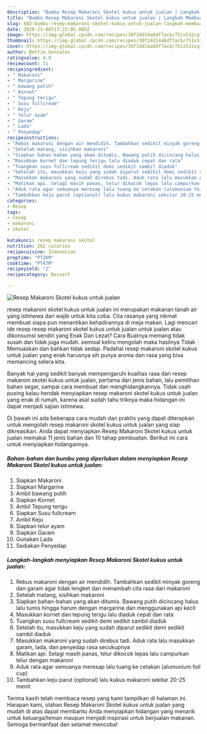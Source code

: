 ```yaml
---
description: "Bumbu Resep Makaroni Skotel kukus untuk jualan | Langkah Membuat Resep Makaroni Skotel kukus untuk jualan Yang Menggugah Selera"
title: "Bumbu Resep Makaroni Skotel kukus untuk jualan | Langkah Membuat Resep Makaroni Skotel kukus untuk jualan Yang Menggugah Selera"
slug: 682-bumbu-resep-makaroni-skotel-kukus-untuk-jualan-langkah-membuat-resep-makaroni-skotel-kukus-untuk-jualan-yang-menggugah-selera
date: 2020-11-06T17:22:05.885Z
image: https://img-global.cpcdn.com/recipes/30f24d14a6df7acb/751x532cq70/resep-makaroni-skotel-kukus-untuk-jualan-foto-resep-utama.jpg
thumbnail: https://img-global.cpcdn.com/recipes/30f24d14a6df7acb/751x532cq70/resep-makaroni-skotel-kukus-untuk-jualan-foto-resep-utama.jpg
cover: https://img-global.cpcdn.com/recipes/30f24d14a6df7acb/751x532cq70/resep-makaroni-skotel-kukus-untuk-jualan-foto-resep-utama.jpg
author: Bettie Gonzales
ratingvalue: 4.9
reviewcount: 11
recipeingredient:
- " Makaroni"
- " Margarine"
- " bawang putih"
- " Kornet"
- " Tepung terigu"
- " Susu fullcream"
- " Keju"
- " telur ayam"
- " Garam"
- " Lada"
- " Penyedap"
recipeinstructions:
- "Rebus makaroni dengan air mendidih. Tambahkan sedikit minyak goreng dan garam agar tidak lengket dan menambah cita rasa dari makaroni"
- "Setelah matang, sisihkan makaroni"
- "Siapkan bahan-bahan yang akan ditumis. Bawang putih dicincang halus lalu tumis hingga harum dengan margarine dan menggunakan api kecil"
- "Masukkan kornet dan tepung terigu lalu diaduk cepat dan rata"
- "Tuangkan susu fullcream sedikit demi sedikit sambil diaduk"
- "Setelah itu, masukkan keju yang sudah diparut sedikit demi sedikit sambil diaduk"
- "Masukkan makaroni yang sudah direbus tadi. Aduk rata lalu masukkan garam, lada, dan penyedap rasa secukupnya"
- "Matikan api. Selagi masih panas, telur dikocok lepas lalu campurkan telur dengan makaroni"
- "Aduk rata agar semuanya meresap lalu tuang ke cetakan (alumunium foil cup)"
- "Tambahkan keju parut (optional) lalu kukus makaroni sekitar 20-25 menit"
categories:
- Resep
tags:
- resep
- makaroni
- skotel

katakunci: resep makaroni skotel 
nutrition: 262 calories
recipecuisine: Indonesian
preptime: "PT26M"
cooktime: "PT47M"
recipeyield: "2"
recipecategory: Dessert

---
```



![Resep Makaroni Skotel kukus untuk jualan](https://img-global.cpcdn.com/recipes/30f24d14a6df7acb/751x532cq70/resep-makaroni-skotel-kukus-untuk-jualan-foto-resep-utama.jpg)


resep makaroni skotel kukus untuk jualan ini merupakan makanan tanah air yang istimewa dan wajib untuk kita coba. Cita rasanya yang nikmat membuat siapa pun menantikan kehadirannya di meja makan.
Lagi mencari ide resep resep makaroni skotel kukus untuk jualan untuk jualan atau dikonsumsi sendiri yang Enak Dan Lezat? Cara Buatnya memang tidak susah dan tidak juga mudah. semisal keliru mengolah maka hasilnya Tidak Memuaskan dan bahkan tidak sedap. Padahal resep makaroni skotel kukus untuk jualan yang enak harusnya sih punya aroma dan rasa yang bisa memancing selera kita.

Banyak hal yang sedikit banyak mempengaruhi kualitas rasa dari resep makaroni skotel kukus untuk jualan, pertama dari jenis bahan, lalu pemilihan bahan segar, sampai cara membuat dan menghidangkannya. Tidak usah pusing kalau hendak menyiapkan resep makaroni skotel kukus untuk jualan yang enak di rumah, karena asal sudah tahu triknya maka hidangan ini dapat menjadi sajian istimewa.




Di bawah ini ada beberapa cara mudah dan praktis yang dapat diterapkan untuk mengolah resep makaroni skotel kukus untuk jualan yang siap dikreasikan. Anda dapat menyiapkan Resep Makaroni Skotel kukus untuk jualan memakai 11 jenis bahan dan 10 tahap pembuatan. Berikut ini cara untuk menyiapkan hidangannya.

<!--inarticleads1-->

##### Bahan-bahan dan bumbu yang diperlukan dalam menyiapkan Resep Makaroni Skotel kukus untuk jualan:

1. Siapkan  Makaroni
1. Siapkan  Margarine
1. Ambil  bawang putih
1. Siapkan  Kornet
1. Ambil  Tepung terigu
1. Siapkan  Susu fullcream
1. Ambil  Keju
1. Siapkan  telur ayam
1. Siapkan  Garam
1. Gunakan  Lada
1. Sediakan  Penyedap




<!--inarticleads2-->

##### Langkah-langkah menyiapkan Resep Makaroni Skotel kukus untuk jualan:

1. Rebus makaroni dengan air mendidih. Tambahkan sedikit minyak goreng dan garam agar tidak lengket dan menambah cita rasa dari makaroni
1. Setelah matang, sisihkan makaroni
1. Siapkan bahan-bahan yang akan ditumis. Bawang putih dicincang halus lalu tumis hingga harum dengan margarine dan menggunakan api kecil
1. Masukkan kornet dan tepung terigu lalu diaduk cepat dan rata
1. Tuangkan susu fullcream sedikit demi sedikit sambil diaduk
1. Setelah itu, masukkan keju yang sudah diparut sedikit demi sedikit sambil diaduk
1. Masukkan makaroni yang sudah direbus tadi. Aduk rata lalu masukkan garam, lada, dan penyedap rasa secukupnya
1. Matikan api. Selagi masih panas, telur dikocok lepas lalu campurkan telur dengan makaroni
1. Aduk rata agar semuanya meresap lalu tuang ke cetakan (alumunium foil cup)
1. Tambahkan keju parut (optional) lalu kukus makaroni sekitar 20-25 menit




Terima kasih telah membaca resep yang kami tampilkan di halaman ini. Harapan kami, olahan Resep Makaroni Skotel kukus untuk jualan yang mudah di atas dapat membantu Anda menyiapkan hidangan yang menarik untuk keluarga/teman maupun menjadi inspirasi untuk berjualan makanan. Semoga bermanfaat dan selamat mencoba!
